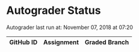 # Autograder Status
Autograder last run at: November 07, 2018 at 07:20

| GitHub ID | Assignment | Graded Branch |
|-----------|------------|---------------|
